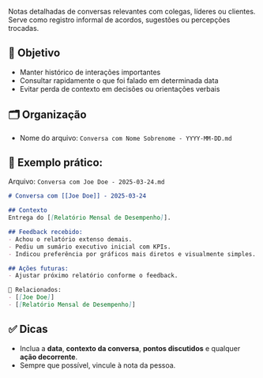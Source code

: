 Notas detalhadas de conversas relevantes com colegas, líderes ou clientes. Serve como registro informal de acordos, sugestões ou percepções trocadas.
## 📌 Objetivo

- Manter histórico de interações importantes
- Consultar rapidamente o que foi falado em determinada data
- Evitar perda de contexto em decisões ou orientações verbais
## 🗂 Organização

- Nome do arquivo: `Conversa com Nome Sobrenome - YYYY-MM-DD.md`
## 📌 Exemplo prático:

Arquivo: `Conversa com Joe Doe - 2025-03-24.md`

```markdown
# Conversa com [[Joe Doe]] - 2025-03-24

## Contexto
Entrega do [[Relatório Mensal de Desempenho]].

## Feedback recebido:
- Achou o relatório extenso demais.
- Pediu um sumário executivo inicial com KPIs.
- Indicou preferência por gráficos mais diretos e visualmente simples.

## Ações futuras:
- Ajustar próximo relatório conforme o feedback.

🔗 Relacionados:
- [[Joe Doe]]
- [[Relatório Mensal de Desempenho]]
```
## ✅ Dicas

- Inclua a **data**, **contexto da conversa**, **pontos discutidos** e qualquer **ação decorrente**.
- Sempre que possível, vincule à nota da pessoa.